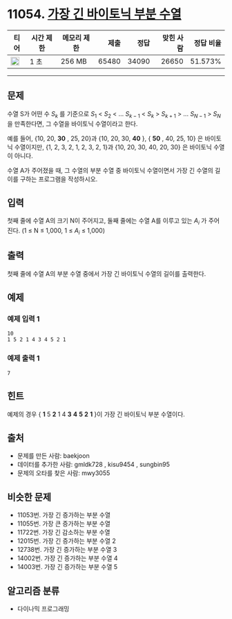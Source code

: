 # 11054. [가장 긴 바이토닉 부분 수열](https://www.acmicpc.net/problem/11054)

| 티어                                                                  | 시간 제한 | 메모리 제한 |  제출 |  정답 | 맞힌 사람 | 정답 비율 |
| --------------------------------------------------------------------- | --------- | ----------- | ----: | ----: | --------: | --------: |
| <img src="https://static.solved.ac/tier_small/12.svg" width="20px" /> | 1 초      | 256 MB      | 65480 | 34090 |     26650 |   51.573% |

---

## 문제

수열 S가 어떤 수 $S_{k}$
를 기준으로 $S_{1}$
< $S_{2}$
< ... $S_{k-1}$
< $S_{k}$
\> $S_{k+1}$
\> ... $S_{N-1}$
\> $S_{N}$
을 만족한다면, 그 수열을 바이토닉 수열이라고 한다.

예를 들어, {10, 20, **30** , 25, 20}과 {10, 20, 30, **40** }, { **50** , 40, 25, 10} 은 바이토닉 수열이지만, {1, 2, 3, 2, 1, 2, 3, 2, 1}과 {10, 20, 30, 40, 20, 30} 은 바이토닉 수열이 아니다.

수열 A가 주어졌을 때, 그 수열의 부분 수열 중 바이토닉 수열이면서 가장 긴 수열의 길이를 구하는 프로그램을 작성하시오.

## 입력

첫째 줄에 수열 A의 크기 N이 주어지고, 둘째 줄에는 수열 A를 이루고 있는 $A_{i}$
가 주어진다. (1 ≤ N ≤ 1,000, 1 ≤ $A_{i}$
≤ 1,000)

## 출력

첫째 줄에 수열 A의 부분 수열 중에서 가장 긴 바이토닉 수열의 길이를 출력한다.

## 예제

### 예제 입력 1

```
10
1 5 2 1 4 3 4 5 2 1
```

### 예제 출력 1

```
7
```

## 힌트

예제의 경우 { **1** 5 **2** 1 4 **3** **4** **5** **2** **1** }이 가장 긴 바이토닉 부분 수열이다.

## 출처

- 문제를 만든 사람: baekjoon
- 데이터를 추가한 사람: gmldk728 , kisu9454 , sungbin95
- 문제의 오타를 찾은 사람: mwy3055

## 비슷한 문제

- 11053번. 가장 긴 증가하는 부분 수열
- 11055번. 가장 큰 증가하는 부분 수열
- 11722번. 가장 긴 감소하는 부분 수열
- 12015번. 가장 긴 증가하는 부분 수열 2
- 12738번. 가장 긴 증가하는 부분 수열 3
- 14002번. 가장 긴 증가하는 부분 수열 4
- 14003번. 가장 긴 증가하는 부분 수열 5

## 알고리즘 분류

- 다이나믹 프로그래밍
